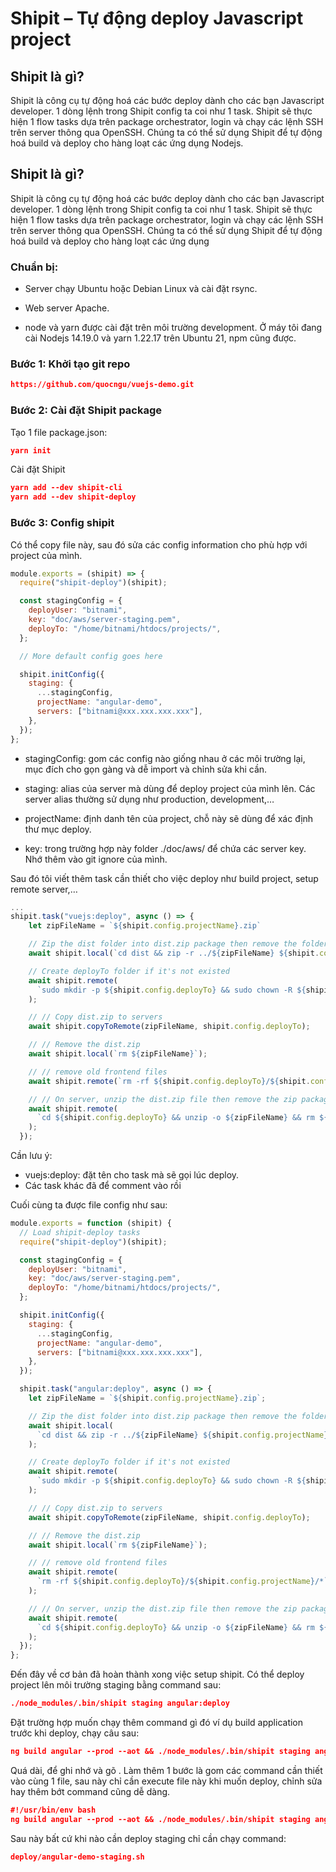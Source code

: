 # Shipit – Tự động deploy Javascript project

## Shipit là gì?

Shipit là công cụ tự động hoá các bước deploy dành cho các bạn Javascript developer. 1 dòng lệnh trong Shipit config ta coi như 1 task. Shipit sẽ thực hiện 1 flow tasks dựa trên package orchestrator, login và chạy các lệnh SSH trên server thông qua OpenSSH. Chúng ta có thể sử dụng Shipit để tự động hoá build và deploy cho hàng loạt các ứng dụng Nodejs.

## Shipit là gì?

Shipit là công cụ tự động hoá các bước deploy dành cho các bạn Javascript developer. 1 dòng lệnh trong Shipit config ta coi như 1 task. Shipit sẽ thực hiện 1 flow tasks dựa trên package orchestrator, login và chạy các lệnh SSH trên server thông qua OpenSSH. Chúng ta có thể sử dụng Shipit để tự động hoá build và deploy cho hàng loạt các ứng dụng

### Chuẩn bị:

- Server chạy Ubuntu hoặc Debian Linux và cài đặt rsync.

- Web server Apache.
- node và yarn được cài đặt trên môi trường development. Ở máy tôi đang cài Nodejs 14.19.0 và yarn 1.22.17 trên Ubuntu 21, npm cũng được.

### Bước 1: Khởi tạo git repo

```json
https://github.com/quocngu/vuejs-demo.git
```

### Bước 2: Cài đặt Shipit package

Tạo 1 file package.json:

```json
yarn init
```

Cài đặt Shipit

```json
yarn add --dev shipit-cli
yarn add --dev shipit-deploy
```

### Bước 3: Config shipit

Có thể copy file này, sau đó sửa các config information cho phù hợp với project của mình.

```js
module.exports = (shipit) => {
  require("shipit-deploy")(shipit);

  const stagingConfig = {
    deployUser: "bitnami",
    key: "doc/aws/server-staging.pem",
    deployTo: "/home/bitnami/htdocs/projects/",
  };

  // More default config goes here

  shipit.initConfig({
    staging: {
      ...stagingConfig,
      projectName: "angular-demo",
      servers: ["bitnami@xxx.xxx.xxx.xxx"],
    },
  });
};
```

- stagingConfig: gom các config nào giống nhau ở các môi trường lại, mục đích cho gọn gàng và dễ import và chỉnh sửa khi cần.

- staging: alias của server mà dùng để deploy project của mình lên. Các server alias thường sử dụng như production, development,…

- projectName: định danh tên của project, chỗ này sẽ dùng để xác định thư mục deploy.

- key: trong trường hợp này folder ./doc/aws/ để chứa các server key. Nhớ thêm vào git ignore của mình.

Sau đó tôi viết thêm task cần thiết cho việc deploy như build project, setup remote server,…

```js
...
shipit.task("vuejs:deploy", async () => {
    let zipFileName = `${shipit.config.projectName}.zip`

    // Zip the dist folder into dist.zip package then remove the folder as we don't need it anymore
    await shipit.local(`cd dist && zip -r ../${zipFileName} ${shipit.config.projectName}`);

    // Create deployTo folder if it's not existed
    await shipit.remote(
      `sudo mkdir -p ${shipit.config.deployTo} && sudo chown -R ${shipit.config.deployUser}: ${shipit.config.deployTo}`
    );

    // // Copy dist.zip to servers
    await shipit.copyToRemote(zipFileName, shipit.config.deployTo);

    // // Remove the dist.zip
    await shipit.local(`rm ${zipFileName}`);

    // // remove old frontend files
    await shipit.remote(`rm -rf ${shipit.config.deployTo}/${shipit.config.projectName}/*`);

    // // On server, unzip the dist.zip file then remove the zip package
    await shipit.remote(
      `cd ${shipit.config.deployTo} && unzip -o ${zipFileName} && rm ${zipFileName}`
    );
  });
```

Cần lưu ý:

- vuejs:deploy: đặt tên cho task mà sẽ gọi lúc deploy.
- Các task khác đã để comment vào rồi

Cuối cùng ta được file config như sau:

```js
module.exports = function (shipit) {
  // Load shipit-deploy tasks
  require("shipit-deploy")(shipit);

  const stagingConfig = {
    deployUser: "bitnami",
    key: "doc/aws/server-staging.pem",
    deployTo: "/home/bitnami/htdocs/projects/",
  };

  shipit.initConfig({
    staging: {
      ...stagingConfig,
      projectName: "angular-demo",
      servers: ["bitnami@xxx.xxx.xxx.xxx"],
    },
  });

  shipit.task("angular:deploy", async () => {
    let zipFileName = `${shipit.config.projectName}.zip`;

    // Zip the dist folder into dist.zip package then remove the folder as we don't need it anymore
    await shipit.local(
      `cd dist && zip -r ../${zipFileName} ${shipit.config.projectName}`
    );

    // Create deployTo folder if it's not existed
    await shipit.remote(
      `sudo mkdir -p ${shipit.config.deployTo} && sudo chown -R ${shipit.config.deployUser}: ${shipit.config.deployTo}`
    );

    // // Copy dist.zip to servers
    await shipit.copyToRemote(zipFileName, shipit.config.deployTo);

    // // Remove the dist.zip
    await shipit.local(`rm ${zipFileName}`);

    // // remove old frontend files
    await shipit.remote(
      `rm -rf ${shipit.config.deployTo}/${shipit.config.projectName}/*`
    );

    // // On server, unzip the dist.zip file then remove the zip package
    await shipit.remote(
      `cd ${shipit.config.deployTo} && unzip -o ${zipFileName} && rm ${zipFileName}`
    );
  });
};
```

Đến đây về cơ bản đã hoàn thành xong việc setup shipit. Có thể deploy project lên môi trường staging bằng command sau:

```json
./node_modules/.bin/shipit staging angular:deploy
```

Đặt trường hợp muốn chạy thêm command gì đó ví dụ build application trước khi deploy, chạy câu sau:

```json
ng build angular --prod --aot && ./node_modules/.bin/shipit staging angular:deploy
```

Quá dài, để ghi nhớ và gõ . Làm thêm 1 bước là gom các command cần thiết vào cùng 1 file, sau này chỉ cần execute file này khi muốn deploy, chỉnh sửa hay thêm bớt command cũng dễ dàng.

```json
#!/usr/bin/env bash
ng build angular --prod --aot && ./node_modules/.bin/shipit staging angular:deploy
```

Sau này bất cứ khi nào cần deploy staging chỉ cần chạy command:

```json
deploy/angular-demo-staging.sh
```
